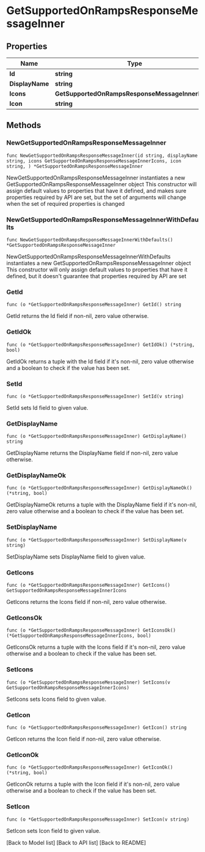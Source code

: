 # GetSupportedOnRampsResponseMessageInner

## Properties

| Name            | Type                                             | Description | Notes |
| --------------- | ------------------------------------------------ | ----------- | ----- |
| **Id**          | **string**                                       |             |       |
| **DisplayName** | **string**                                       |             |       |
| **Icons**       | **GetSupportedOnRampsResponseMessageInnerIcons** |             |       |
| **Icon**        | **string**                                       |             |       |

## Methods

### NewGetSupportedOnRampsResponseMessageInner

`func NewGetSupportedOnRampsResponseMessageInner(id string, displayName string, icons GetSupportedOnRampsResponseMessageInnerIcons, icon string, ) *GetSupportedOnRampsResponseMessageInner`

NewGetSupportedOnRampsResponseMessageInner instantiates a new GetSupportedOnRampsResponseMessageInner object This constructor will assign default values to properties that have it defined, and makes sure properties required by API are set, but the set of arguments will change when the set of required properties is changed

### NewGetSupportedOnRampsResponseMessageInnerWithDefaults

`func NewGetSupportedOnRampsResponseMessageInnerWithDefaults() *GetSupportedOnRampsResponseMessageInner`

NewGetSupportedOnRampsResponseMessageInnerWithDefaults instantiates a new GetSupportedOnRampsResponseMessageInner object This constructor will only assign default values to properties that have it defined, but it doesn't guarantee that properties required by API are set

### GetId

`func (o *GetSupportedOnRampsResponseMessageInner) GetId() string`

GetId returns the Id field if non-nil, zero value otherwise.

### GetIdOk

`func (o *GetSupportedOnRampsResponseMessageInner) GetIdOk() (*string, bool)`

GetIdOk returns a tuple with the Id field if it's non-nil, zero value otherwise and a boolean to check if the value has been set.

### SetId

`func (o *GetSupportedOnRampsResponseMessageInner) SetId(v string)`

SetId sets Id field to given value.

### GetDisplayName

`func (o *GetSupportedOnRampsResponseMessageInner) GetDisplayName() string`

GetDisplayName returns the DisplayName field if non-nil, zero value otherwise.

### GetDisplayNameOk

`func (o *GetSupportedOnRampsResponseMessageInner) GetDisplayNameOk() (*string, bool)`

GetDisplayNameOk returns a tuple with the DisplayName field if it's non-nil, zero value otherwise and a boolean to check if the value has been set.

### SetDisplayName

`func (o *GetSupportedOnRampsResponseMessageInner) SetDisplayName(v string)`

SetDisplayName sets DisplayName field to given value.

### GetIcons

`func (o *GetSupportedOnRampsResponseMessageInner) GetIcons() GetSupportedOnRampsResponseMessageInnerIcons`

GetIcons returns the Icons field if non-nil, zero value otherwise.

### GetIconsOk

`func (o *GetSupportedOnRampsResponseMessageInner) GetIconsOk() (*GetSupportedOnRampsResponseMessageInnerIcons, bool)`

GetIconsOk returns a tuple with the Icons field if it's non-nil, zero value otherwise and a boolean to check if the value has been set.

### SetIcons

`func (o *GetSupportedOnRampsResponseMessageInner) SetIcons(v GetSupportedOnRampsResponseMessageInnerIcons)`

SetIcons sets Icons field to given value.

### GetIcon

`func (o *GetSupportedOnRampsResponseMessageInner) GetIcon() string`

GetIcon returns the Icon field if non-nil, zero value otherwise.

### GetIconOk

`func (o *GetSupportedOnRampsResponseMessageInner) GetIconOk() (*string, bool)`

GetIconOk returns a tuple with the Icon field if it's non-nil, zero value otherwise and a boolean to check if the value has been set.

### SetIcon

`func (o *GetSupportedOnRampsResponseMessageInner) SetIcon(v string)`

SetIcon sets Icon field to given value.

\[Back to Model list] \[Back to API list] \[Back to README]
